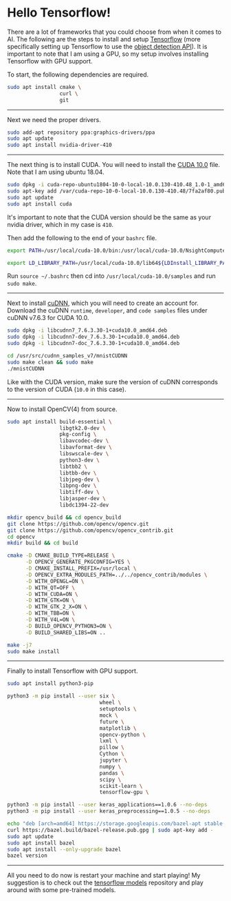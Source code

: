 # Hello Tensorflow!

There are a lot of frameworks that you could choose from when it comes to AI. The following are the steps to install and setup [Tensorflow](https://github.com/Tensorflow/Tensorflow) (more specifically setting up Tensorflow to use the [object detection API](https://github.com/tensorflow/models/tree/master/research/object_detection)). It is important to note that I am using a GPU, so my setup involves installing Tensorflow with GPU support.

To start, the following dependencies are required.

```Bash
sudo apt install cmake \
                 curl \
                 git
```

---

Next we need the proper drivers. 

```Bash
sudo add-apt repository ppa:graphics-drivers/ppa
sudo apt update
sudo apt install nvidia-driver-410
```

---

The next thing is to install CUDA. You will need to install the [CUDA 10.0](https://developer.nvidia.com/cuda-10.0-download-archive?target_os=Linux&target_arch=x86_64&target_distro=Ubuntu&target_version=1804&target_type=deblocal) file. Note that I am using ubuntu 18.04.

```Bash
sudo dpkg -i cuda-repo-ubuntu1804-10-0-local-10.0.130-410.48_1.0-1_amd64.deb
sudo apt-key add /var/cuda-repo-10-0-local-10.0.130-410.48/7fa2af80.pub
sudo apt update
sudo apt install cuda
```

It's important to note that the CUDA version should be the same as your nvidia driver, which in my case is `410`.

Then add the following to the end of your `bashrc` file.

```Bash
export PATH=/usr/local/cuda-10.0/bin:/usr/local/cuda-10.0/NsightCompute-1.0${PATH:+:${PATH}}

export LD_LIBRARY_PATH=/usr/local/cuda-10.0/lib64${LDInstall_LIBRARY_PATH:+:${LD_LIBRARY_PATH}}
```

Run `source ~/.bashrc` then cd into `/usr/local/cuda-10.0/samples` and run `sudo make`.

---

Next to install [cuDNN](https://developer.nvidia.com/rdp/cudnn-download), which you will need to create an account for. Download the cuDNN `runtime`, `developer`, and `code samples` files under cuDNN v7.6.3 for CUDA 10.0.

```Bash
sudo dpkg -i libcudnn7_7.6.3.30-1+cuda10.0_amd64.deb
sudo dpkg -i libcudnn7-dev_7.6.3.30-1+cuda10.0_amd64.deb
sudo dpkg -i libcudnn7-doc_7.6.3.30-1+cuda10.0_amd64.deb

cd /usr/src/cudnn_samples_v7/mnistCUDNN
sudo make clean && sudo make
./mnistCUDNN
```

Like with the CUDA version, make sure the version of cuDNN corresponds to the version of CUDA (`10.0` in this case).

---

Now to install OpenCV(4) from source.

```Bash
sudo apt install build-essential \
                 libgtk2.0-dev \
                 pkg-config \
                 libavcodec-dev \
                 libavformat-dev \
                 libswscale-dev \
                 python3-dev \
                 libtbb2 \
                 libtbb-dev \
                 libjpeg-dev \
                 libpng-dev \
                 libtiff-dev \
                 libjasper-dev \
                 libdc1394-22-dev

mkdir opencv_build && cd opencv_build
git clone https://github.com/opencv/opencv.git
git clone https://github.com/opencv/opencv_contrib.git
cd opencv
mkdir build && cd build

cmake -D CMAKE_BUILD_TYPE=RELEASE \
      -D OPENCV_GENERATE_PKGCONFIG=YES \
      -D CMAKE_INSTALL_PREFIX=/usr/local \
      -D OPENCV_EXTRA_MODULES_PATH=../../opencv_contrib/modules \
      -D WITH_OPENGL=ON \
      -D WITH_QT=OFF \
      -D WITH_CUDA=ON \
      -D WITH_GTK=ON \
      -D WITH_GTK_2_X=ON \
      -D WITH_TBB=ON \
      -D WITH_V4L=ON \
      -D BUILD_OPENCV_PYTHON3=ON \
      -D BUILD_SHARED_LIBS=ON ..

make -j7
sudo make install
```

---

Finally to install Tensorflow with GPU support.

```Bash
sudo apt install python3-pip

python3 -m pip install --user six \
                              wheel \
                              setuptools \
                              mock \
                              future \
                              matplotlib \
                              opencv-python \
                              lxml \
                              pillow \
                              Cython \
                              jupyter \
                              numpy \
                              pandas \
                              scipy \
                              scikit-learn \
                              tensorflow-gpu \

python3 -m pip install --user keras_applications==1.0.6 --no-deps
python3 -m pip install --user keras_preprocessing==1.0.5 --no-deps

echo "deb [arch=amd64] https://storage.googleapis.com/bazel-apt stable jdk1.8" | sudo tee /etc/apt/sources.list.d/bazel.list
curl https://bazel.build/bazel-release.pub.gpg | sudo apt-key add -
sudo apt update
sudo apt install bazel
sudo apt install --only-upgrade bazel
bazel version
```

---

All you need to do now is restart your machine and start playing! My suggestion is to check out the [tensorflow models](https://github.com/tensorflow/models) repository and play around with some pre-trained models.
